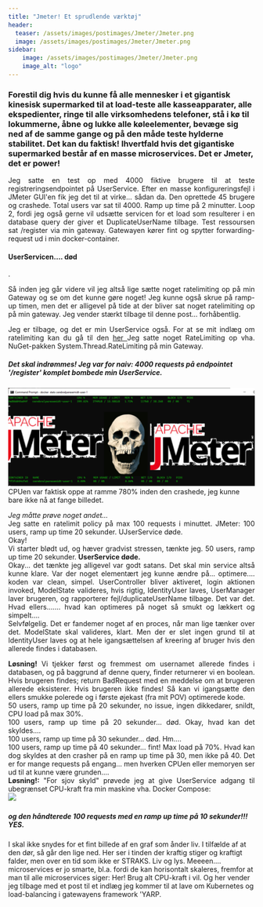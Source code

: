 ```yaml
---
title: "Jmeter! Et sprudlende værktøj"
header:
  teaser: /assets/images/postimages/Jmeter/Jmeter.png
  image: /assets/images/postimages/Jmeter/Jmeter.png
sidebar:
    image: /assets/images/postimages/Jmeter/Jmeter.png
    image_alt: "logo"
---
```

<h3>Forestil dig hvis du kunne få alle mennesker i et gigantisk kinesisk supermarked til at load-teste alle kasseapparater, alle ekspedienter, ringe til alle virksomhedens telefoner, stå i kø til lokummerne, åbne og lukke alle køleelementer, bevæge sig ned af de samme gange og på den måde teste hylderne stabilitet. Det kan du faktisk! Ihvertfald hvis det gigantiske supermarked består af en masse microservices. Det er Jmeter, det er power!</h3>

<p style="text-align: justify; hyphens: auto;">
Jeg satte en test op med 4000 fiktive brugere til at teste registreringsendpointet på UserService. Efter en masse konfigureringsfejl i JMeter GUI'en fik jeg det til at virke... sådan da.
Den oprettede 45 brugere og crashede.
Total users var sat til 4000. Ramp up time på 2 minutter. Loop 2, fordi jeg også gerne vil udsætte servicen for et load som resulterer i en database query der giver et DuplicateUserName tilbage. 
Test ressoursen sat /register via min gateway. 
Gatewayen kører fint og spytter forwarding-request ud i min docker-container. <h4>UserServicen.... død</h4>.  
</p>
<p style="text-align: justify; hyphens: auto;">
Så inden jeg går videre vil jeg altså lige sætte noget ratelimiting op på min Gateway og se om det kunne gøre noget! Jeg kunne også skrue på ramp-up timen, men det er alligevel på tide at der bliver 
sat noget ratelimiting op på min gateway. 
Jeg vender stærkt tilbage til denne post... forhåbentlig.
</p>
<p style="text-align: justify; hyphens: auto;">
Jeg er tilbage, og det er min UserService også. For at se mit indlæg om ratelimiting kan du gå til den <a href="https://j3pp3.dev/posts/2024-11-18-RateLimiting/"> her </a> 
Jeg satte noget RateLimiting op vha. NuGet-pakken System.Thread.RateLimiting på min Gateway.
<h5> Det skal indrømmes! Jeg var for naiv: 4000 requests på endpointet '/register' komplet bombede min UserService. </h5>
<img src="/assets/images/postimages/Jmeter/UserDeath.png">
CPUen var faktisk oppe at ramme 780% inden den crashede, jeg kunne bare ikke nå at fange billedet. 
</p>
<p style="text-align: justify; hyphens: auto;">
<i>Jeg måtte prøve noget andet... </i>
<br>
Jeg satte en ratelimit policy på max 100 requests i minuttet. JMeter: 100 users, ramp up time 20 sekunder. UJserService døde.
<br>
Okay! 
<br>
Vi starter blødt ud, og hæver gradvist stressen, tænkte jeg. 
50 users, ramp up time 20 sekunder. 
<b>UserService døde. </b>
<br>
Okay... det tænkte jeg alligevel var godt satans. Det skal min service altså kunne klare. Var der noget elementært jeg kunne ændre på... optimere.... koden var clean, simpel. UserController bliver aktiveret, login aktionen invoked, ModelState valideres, hvis rigtig, IdentityUser laves, UserManager laver brugeren, og rapporterer fejl/duplicateUserName tilbage. Det var det. Hvad ellers....... hvad kan optimeres på noget så smukt og lækkert og simpelt....
<br>
Selvfølgelig. Det er fandemer noget af en proces, når man lige tænker over det. ModelState skal valideres, klart. Men der er slet ingen grund til at IdentityUser laves og at hele igangsættelsen af kreering af bruger hvis den allerede findes i databasen. 
</p>
<p style="text-align: justify; hyphens: auto;">
<b>Løsning!</b> Vi tjekker først og fremmest om usernamet allerede findes i databasen, og på baggrund af denne query, finder returnerer vi en boolean. Hvis brugeren findes; return BadRequest med en meddelse om at brugeren allerede eksisterer. 
Hvis brugeren ikke findes! Så kan vi igangsætte den ellers smukke polerede og i første øjekast (fra mit POV) optimerede kode. <br>
50 users, ramp up time på 20 sekunder, no issue, ingen dikkedarer, snildt, CPU load på max 30%. 
<br>
100 users, ramp up time på 20 sekunder... død. Okay, hvad kan det skyldes.... 
<br>
100 users, ramp up time på 30 sekunder... død. Hm....
<br>
100 users, ramp up time på 40 sekunder... fint! Max load på 70%. Hvad kan dog skyldes at den crasher på en ramp up time på 30, men ikke på 40. Det er for mange requests på engang... men hverken CPUen eller memoryen ser ud til at kunne være grunden.... 
<br>
<b> Løsning!: </b> "For sjov skyld" prøvede jeg at give UserService adgang til ubegrænset CPU-kraft fra min maskine vha. Docker Compose:
<br>
<img src="images/assets/postimages/Jmeter/ItsAlive.png"> 
<br>
<h5>og den håndterede <b>100</b> requests med en ramp up time på <b>10 sekunder</b>!!! YES. </h5>
I skal ikke snydes for et fint billede af en graf som ånder liv. I tilfælde af at den dør, så går den lige ned. Her ser i tinden der kraftig stiger og kraftigt falder, men over en tid som ikke er STRAKS. Liv og lys. Meeeen.... microservices er jo smarte, bl.a. fordi de kan horisontalt skaleres, fremfor at man til alle microservices siger: Her! Brug alt CPU-kraft i vil. Og her vender jeg tilbage med et post til et indlæg jeg kommer til at lave om Kubernetes og load-balancing i gatewayens framework 'YARP.
</p>